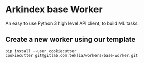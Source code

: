# Arkindex base Worker

An easy to use Python 3 high level API client, to build ML tasks.

## Create a new worker using our template

```
pip install --user cookiecutter
cookiecutter git@gitlab.com:teklia/workers/base-worker.git
```
